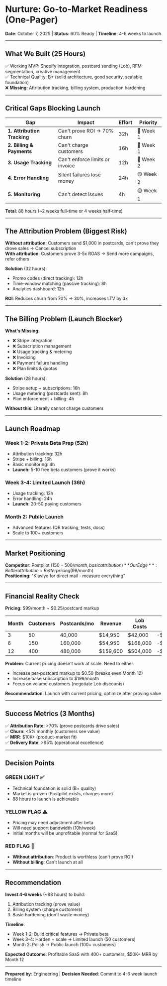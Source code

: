 # Nurture: Go-to-Market Readiness (One-Pager)

**Date**: October 7, 2025 | **Status**: 60% Ready | **Timeline**: 4-6 weeks to launch

---

## What We Built (25 Hours)

✅ Working MVP: Shopify integration, postcard sending (Lob), RFM segmentation, creative management  
✅ Technical Quality: B+ (solid architecture, good security, scalable foundation)  
❌ **Missing**: Attribution tracking, billing system, production hardening

---

## Critical Gaps Blocking Launch

| Gap | Impact | Effort | Priority |
|-----|--------|--------|----------|
| **1. Attribution Tracking** | Can't prove ROI → 70% churn | 32h | 🔴 Week 1 |
| **2. Billing & Payments** | Can't charge customers | 16h | 🔴 Week 1 |
| **3. Usage Tracking** | Can't enforce limits or invoice | 12h | 🔴 Week 2 |
| **4. Error Handling** | Silent failures lose money | 24h | 🟡 Week 2 |
| **5. Monitoring** | Can't detect issues | 4h | 🟡 Week 1 |

**Total**: 88 hours (~2 weeks full-time or 4 weeks half-time)

---

## The Attribution Problem (Biggest Risk)

**Without attribution**: Customers send $1,000 in postcards, can't prove they drove sales → Cancel subscription  
**With attribution**: Customers prove 3-5x ROAS → Send more campaigns, refer others

**Solution** (32 hours):
- Promo codes (direct tracking): 12h
- Time-window matching (passive tracking): 8h
- Analytics dashboard: 12h

**ROI**: Reduces churn from 70% → 30%, increases LTV by 3x

---

## The Billing Problem (Launch Blocker)

**What's Missing**:
- ❌ Stripe integration
- ❌ Subscription management
- ❌ Usage tracking & metering
- ❌ Invoicing
- ❌ Payment failure handling
- ❌ Plan limits & quotas

**Solution** (28 hours):
- Stripe setup + subscriptions: 16h
- Usage metering (postcards sent): 8h
- Plan enforcement + billing: 4h

**Without this**: Literally cannot charge customers

---

## Launch Roadmap

### **Week 1-2: Private Beta Prep** (52h)
- Attribution tracking: 32h
- Stripe + billing: 16h
- Basic monitoring: 4h
- **Launch**: 5-10 free beta customers (prove it works)

### **Week 3-4: Limited Launch** (36h)
- Usage tracking: 12h
- Error handling: 24h
- **Launch**: 20-50 paying customers

### **Month 2: Public Launch**
- Advanced features (QR tracking, tests, docs)
- Scale to 100+ customers

---

## Market Positioning

**Competitor**: Postpilot ($150-500/month, basic attribution)  
**Our Edge**: Better attribution + Better pricing ($99/month)  
**Positioning**: "Klaviyo for direct mail - measure everything"

---

## Financial Reality Check

**Pricing**: $99/month + $0.25/postcard markup

| Month | Customers | Postcards/mo | Revenue | Lob Costs | Gross Profit | Margin |
|-------|-----------|-------------|---------|-----------|--------------|---------|
| 3 | 50 | 40,000 | $14,950 | $42,000 | -$27,050 | -181% |
| 6 | 150 | 160,000 | $54,950 | $168,000 | -$113,050 | -206% |
| 12 | 400 | 480,000 | $159,600 | $504,000 | -$344,400 | -216% |

**Problem**: Current pricing doesn't work at scale. Need to either:
- Increase per-postcard markup to $0.50 (breaks even Month 12)
- Increase base subscription to $199/month
- Focus on volume customers (negotiate Lob discounts)

**Recommendation**: Launch with current pricing, optimize after proving value

---

## Success Metrics (3 Months)

✅ **Attribution Rate**: >70% (prove postcards drive sales)  
✅ **Churn**: <5% monthly (customers see value)  
✅ **MRR**: $10K+ (product-market fit)  
✅ **Delivery Rate**: >95% (operational excellence)

---

## Decision Points

### **GREEN LIGHT** ✅
- Technical foundation is solid (B+ quality)
- Market is proven (Postpilot exists, charges more)
- 88 hours to launch is achievable

### **YELLOW FLAG** ⚠️
- Pricing may need adjustment after beta
- Will need support bandwidth (10h/week)
- Initial months will be unprofitable (normal for SaaS)

### **RED FLAG** 🔴
- **Without attribution**: Product is worthless (can't prove ROI)
- **Without billing**: Can't launch at all

---

## Recommendation

**Invest 4-6 weeks** (~88 hours) to build:
1. Attribution tracking (prove value)
2. Billing system (charge customers)
3. Basic hardening (don't waste money)

**Timeline**:
- Week 1-2: Build critical features → Private beta
- Week 3-4: Harden + scale → Limited launch (50 customers)
- Month 2: Polish → Public launch (100+ customers)

**Expected Outcome**: Profitable SaaS with 400+ customers, $50K+ MRR by Month 12

---

**Prepared by**: Engineering | **Decision Needed**: Commit to 4-6 week launch timeline


